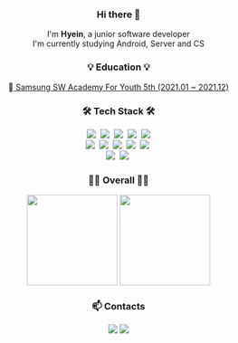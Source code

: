 <h3 align="center"> Hi there 👋</h3>

<p align="center">
    I'm <b>Hyein</b>, a junior software developer<br/>
   I'm currently studying Android, Server and CS
</p>

<h3 align="center">💡 Education 💡</h3>
<p align="center">
 🏫<a href="https://www.ssafy.com/ksp/jsp/swp/swpMain.jsp"> Samsung SW Academy For Youth 5th (2021.01 ~ 2021.12)</a><br>
</p>

<h3 align="center">🛠 Tech Stack 🛠</h3>
<p align="center">
  <img src="https://img.shields.io/badge/Java-ED8B00?style=flat-square&logo=java&logoColor=white"/>&nbsp 
  <img src="https://img.shields.io/badge/Javascript-fcd12a?style=flat-square&logo=javascript&logoColor=white"/>&nbsp 
  <img src="https://img.shields.io/badge/Kotlin-0095D5?&style=flat-square&logo=kotlin&logoColor=white"/>&nbsp 
  <img src="https://img.shields.io/badge/C%2B%2B-00599C?style=flat-square&logo=c%2B%2B&logoColor=white"/>&nbsp 
  <img src="https://img.shields.io/badge/Python-3776AB?style=flat-square&logo=python&logoColor=white"/> <br/>
  <img src="https://img.shields.io/badge/firebase-ffca28?style=flat-square&logo=firebase&logoColor=black"/>&nbsp 
  <img src="https://img.shields.io/badge/MySQL-00000F?style=flat-square&logo=mysql&logoColor=white"/>&nbsp 
  <img src="https://img.shields.io/badge/Spring-6DB33F?style=flat-square&logo=spring&logoColor=white"/>&nbsp 
  <img src="https://img.shields.io/badge/SpringBoot-6DB33F?style=flat-square&logo=Spring&logoColor=white"/>&nbsp 
  <img src="https://img.shields.io/badge/Vue.js-35495E?style=flat-square&logo=vuedotjs&logoColor=4FC08D"/>&nbsp
  <br/>
  <img src="https://img.shields.io/badge/Android_Studio-3DDC84?style=flat-square&logo=android-studio&logoColor=white"/>&nbsp
  <img src="https://img.shields.io/badge/RASPBERRY%20PI-C51A4A.svg?&style=flat-square&logo=raspberry%20pi&logoColor=white"/>&nbsp
  <br/>
  
</p>

<h3 align="center">👩‍💻 Overall 👩‍💻</h3>
<p align="center">
  <img src="https://github-readme-stats.vercel.app/api/top-langs/?username=haileyHi&layout=compact&hide=TSQL&theme=chartreuse-white" height="160">
  <img src="https://github-readme-stats.vercel.app/api?username=haileyHi&count_private=true&show_icons=true&&theme=chartreuse-white&include_all_commits=true" height="160">
</p>

<h3 align="center"> 📫 Contacts </h3>
<p align="center"> 
  <a href="mailto:haileyhi14@gmail.com"><img src="https://img.shields.io/badge/-haileyhi14@gmail.com-D14836?style=for-the-badge&logo=Gmail&logoColor=white"/></a>
  <a href="https://www.instagram.com/hyein.s_world/"><img src="https://img.shields.io/badge/-hyein.s__world-E4405F?style=for-the-badge&logo=Instagram&logoColor=white"/></a>
</p>
<!--
**haileyHi/haileyHi** is a ✨ _special_ ✨ repository because its `README.md` (this file) appears on your GitHub profile.

Here are some ideas to get you started:

- 🔭 I’m currently working on ...
- 🌱 I’m currently learning ...
- 👯 I’m looking to collaborate on ...
- 🤔 I’m looking for help with ...
- 💬 Ask me about ...
- 📫 How to reach me: ...
- 😄 Pronouns: ...
- ⚡ Fun fact: ...
-->
